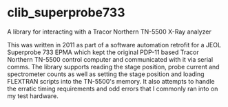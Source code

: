 # clib_superprobe733
A library for interacting with a Tracor Northern TN-5500 X-Ray analyzer

This was written in 2011 as part of a software automation retrofit for a JEOL Superprobe 733 EPMA which kept the original PDP-11 based Tracor Northern TN-5500 control computer and communicated with it via serial comms.  The library supports reading the stage position, probe current and spectrometer counts as well as setting the stage position and loading FLEXTRAN scripts into the TN-5500's memory. It also attempts to handle the erratic timing requirements and odd errors that I commonly ran into on my test hardware.
